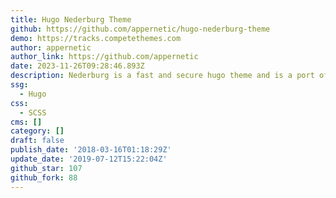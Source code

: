 ```yaml
---
title: Hugo Nederburg Theme
github: https://github.com/appernetic/hugo-nederburg-theme
demo: https://tracks.competethemes.com
author: appernetic
author_link: https://github.com/appernetic
date: 2023-11-26T09:28:46.893Z
description: Nederburg is a fast and secure hugo theme and is a port of the Tracks WP theme
ssg:
  - Hugo
css:
  - SCSS
cms: []
category: []
draft: false
publish_date: '2018-03-16T01:18:29Z'
update_date: '2019-07-12T15:22:04Z'
github_star: 107
github_fork: 88
---
```

